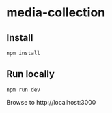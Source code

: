 # media-collection

## Install
```
npm install
```

## Run locally

```
npm run dev
```

Browse to http://localhost:3000
